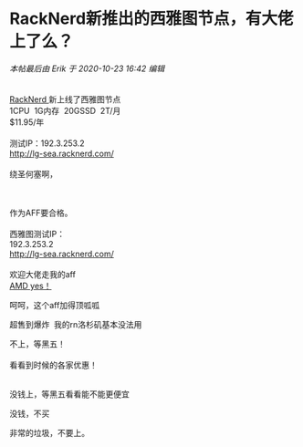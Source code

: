 # RackNerd新推出的西雅图节点，有大佬上了么？


<i class="pstatus"> 本帖最后由 Erik 于 2020-10-23 16:42 编辑 </i><br />
<br />
<br />
<a href="https://cutt.ly/racknerd" target="_blank"> RackNerd </a> 新上线了西雅图节点<br />
1CPU&nbsp;&nbsp;1G内存&nbsp;&nbsp;20GSSD&nbsp;&nbsp;2T/月<br />
$11.95/年<br />
<br />
测试IP：192.3.253.2<br />
<a href="http://lg-sea.racknerd.com/" target="_blank">http://lg-sea.racknerd.com/</a><br />
<br />
绕圣何塞啊，<br />
<img id="aimg_Bsq9r" onclick="zoom(this, this.src, 0, 0, 0)" class="zoom" src="https://imgloc.com/images/2020/10/23/rAu1.png" onmouseover="img_onmouseoverfunc(this)" onload="thumbImg(this)" border="0" alt="" /><br />
<br />
<br />


作为AFF要合格。<br />
<br />
西雅图测试IP：<br />
192.3.253.2<br />
http://lg-sea.racknerd.com/<br />
<br />
欢迎大佬走我的aff<br />
<a href="https://my.racknerd.com/aff.php?aff=1260&amp;pid=310" target="_blank">AMD yes！</a><img id="aimg_ahWF3" onclick="zoom(this, this.src, 0, 0, 0)" class="zoom" src="https://cdn.jsdelivr.net/gh/hishis/forum-master/public/images/patch.gif" onmouseover="img_onmouseoverfunc(this)" onload="thumbImg(this)" border="0" alt="" />

呵呵，这个aff加得顶呱呱

超售到爆炸&nbsp;&nbsp;我的rn洛杉矶基本没法用

不上，等黑五！<br />
<br />
看看到时候的各家优惠！<br />
<br />
<img src="static/image/smiley/default/lol.gif" smilieid="12" border="0" alt="" /><img src="static/image/smiley/default/lol.gif" smilieid="12" border="0" alt="" /><img src="static/image/smiley/default/lol.gif" smilieid="12" border="0" alt="" />

没钱上，等黑五看看能不能更便宜<img src="static/image/smiley/default/lol.gif" smilieid="12" border="0" alt="" />

没钱，不买<img src="static/image/smiley/default/lol.gif" smilieid="12" border="0" alt="" />

非常的垃圾，不要上。
